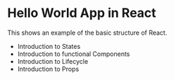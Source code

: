 # Hello World App in React 

This shows an example of the basic structure of React. 

* Introduction to States
* Introduction to functional Components
* Introduction to Lifecycle
* Introduction to Props 

